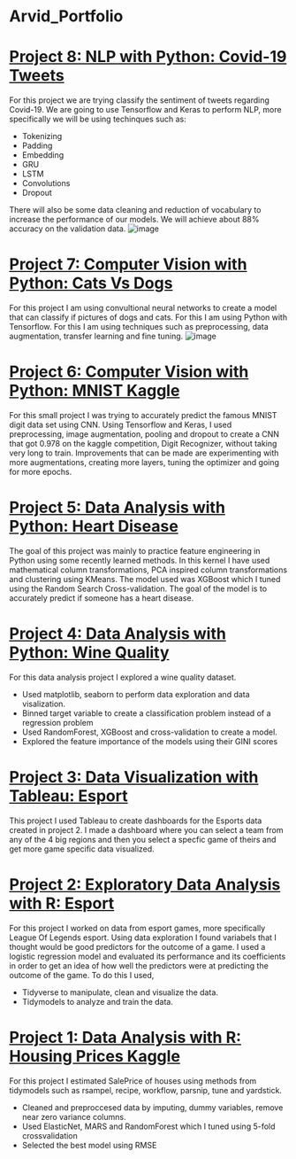 # Arvid_Portfolio
# [Project 8: NLP with Python: Covid-19 Tweets](https://www.kaggle.com/arvidlevander/covid-19-nlp)
For this project we are trying classify the sentiment of tweets regarding Covid-19. 
We are going to use Tensorflow and Keras to perform NLP, more specifically we will be using techinques such as:
 - Tokenizing
 - Padding
 - Embedding
 - GRU
 - LSTM
 - Convolutions
 - Dropout

There will also be some data cleaning and reduction of vocabulary to increase the performance of our models.
We will achieve about 88% accuracy on the validation data.
![image](https://user-images.githubusercontent.com/89865352/140621655-215be6ff-cfb7-4de1-a56e-6fb58502a973.png)
# [Project 7: Computer Vision with Python: Cats Vs Dogs](https://github.com/ArvidLev/CatVSDogs)
For this project I am using convultional neural networks to create a model that can classify if pictures of dogs and cats. For this I am using Python with Tensorflow. For this I am using techniques such as preprocessing, data augmentation, transfer learning and fine tuning.
![image](https://user-images.githubusercontent.com/89865352/139783326-d8285333-320c-4fb6-b789-03826510f5df.png)

# [Project 6: Computer Vision with Python: MNIST Kaggle](https://github.com/ArvidLev/MNIST-Kaggle)
For this small project I was trying to accurately predict the famous MNIST digit data set using CNN. Using Tensorflow and Keras, I used preprocessing, image augmentation, pooling and dropout to create a CNN that got 0.978 on the kaggle competition, Digit Recognizer, without taking very long to train. Improvements that can be made are experimenting with more augmentations, creating more layers, tuning the optimizer and going for more epochs.
# [Project 5: Data Analysis with Python: Heart Disease](https://www.kaggle.com/arvidlevander/heartdisease)
The goal of this project was mainly to practice feature engineering in Python using some recently learned methods.
In this kernel I have used mathematical column transformations, PCA inspired column transformations and clustering using KMeans. 
The model used was XGBoost which I tuned using the Random Search Cross-validation. 
The goal of the model is to accurately predict if someone has a heart disease.

# [Project 4: Data Analysis with Python: Wine Quality](https://github.com/ArvidLev/WineQuality)
For this data analysis project I explored a wine quality dataset.
  - Used matplotlib, seaborn to perform data exploration and data visalization.
  - Binned target variable to create a classification problem instead of a regression problem
  - Used RandomForest, XGBoost and cross-validation to create a model.
  - Explored the feature importance of the models using their GINI scores
# [Project 3: Data Visualization with Tableau: Esport](https://public.tableau.com/views/Book1_16332383257090/Dashboard1?:language=en-US&publish=yes&:display_count=n&:origin=viz_share_link)
This project I used Tableau to create dashboards for the Esports data created in project 2. I made a dashboard where you can select a team from any of the 4 big regions and then you select a specfic game of theirs and get more game specific data visualized.

# [Project 2: Exploratory Data Analysis with R: Esport](https://github.com/ArvidLev/LeagueOfLegends.git)
For this project I worked on data from esport games, more specifically League Of Legends esport.
Using data exploration I found variabels that I thought would be good predictors for the outcome of a game.
I used a logistic regression model and evaluated its performance and its coefficients in order to get an idea of how well the predictors were at predicting the outcome of the game.
To do this I used,
* Tidyverse to manipulate, clean and visualize the data.
* Tidymodels to analyze and train the data.
# [Project 1: Data Analysis with R: Housing Prices Kaggle](https://github.com/ArvidLev/Housing_SalePrice_Kaggle)
For this project I estimated SalePrice of houses using methods from tidymodels such as rsampel, recipe, workflow, parsnip, tune and yardstick.
* Cleaned and preproccesed data by imputing, dummy variables, remove near zero variance columns.
* Used ElasticNet, MARS and RandomForest which I tuned using 5-fold crossvalidation
* Selected the best model using RMSE

